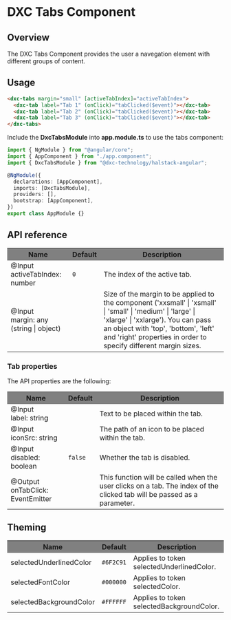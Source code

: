 # DXC Tabs Component

## Overview

The DXC Tabs Component provides the user a navegation element with different groups of content.

## Usage

```html
<dxc-tabs margin="small" [activeTabIndex]="activeTabIndex">
  <dxc-tab label="Tab 1" (onClick)="tabClicked($event)"></dxc-tab>
  <dxc-tab label="Tab 2" (onClick)="tabClicked($event)"></dxc-tab>
  <dxc-tab label="Tab 3" (onClick)="tabClicked($event)"></dxc-tab>
</dxc-tabs>
```

Include the **DxcTabsModule** into **app.module.ts** to use the tabs component:

```ts
import { NgModule } from "@angular/core";
import { AppComponent } from "./app.component";
import { DxcTabsModule } from "@dxc-technology/halstack-angular";

@NgModule({
  declarations: [AppComponent],
  imports: [DxcTabsModule],
  providers: [],
  bootstrap: [AppComponent],
})
export class AppModule {}
```

## API reference

<table>
    <tr style="background-color: grey">
        <th>Name</th>
        <th>Default</th>
        <th>Description</th>
    </tr>
    <tr>
        <td>@Input<br>activeTabIndex: number</td>
        <td><code>0</code></td>
        <td>The index of the active tab.</td>
    </tr>
    <tr>
        <td>@Input<br>margin: any (string | object)</td>
        <td></td>
        <td>
        Size of the margin to be applied to the component ('xxsmall' | 'xsmall' |
        'small' | 'medium' | 'large' | 'xlarge' | 'xxlarge'). You can pass an
        object with 'top', 'bottom', 'left' and 'right' properties in order to
        specify different margin sizes.
        </td>
    </tr>
</table>

### Tab properties

The API properties are the following:

<table>
    <tr style="background-color: grey">
        <th>Name</th>
        <th>Default</th>
        <th>Description</th>
    </tr>
    <tr>
        <td>@Input<br>label: string</td>
        <td></td>
        <td>Text to be placed within the tab.</td>
    </tr>
    <tr>
        <td>@Input<br>iconSrc: string</td>
        <td></td>
        <td>The path of an icon to be placed within the tab.</td>
    </tr>
    <tr>
        <td>@Input<br>disabled: boolean</td>
        <td><code>false</code></td>
        <td>Whether the tab is disabled.</td>
    </tr>
	<tr>
        <td>@Output<br>onTabClick: EventEmitter</td>
        <td></td>
        <td>This function will be called when the user clicks on a tab. The index of the clicked tab will be passed as a parameter.</td>
    </tr>
</table>

## Theming

<table>
    <tr style="background-color: grey">
        <th>Name</th>
        <th>Default</th>
        <th>Description</th>
    </tr>
    <tr>
        <td>selectedUnderlinedColor</td>
        <td><code>#6F2C91</code></td>
        <td>Applies to token selectedUnderlinedColor.</td>
    </tr>
    <tr>
        <td>selectedFontColor</td>
        <td><code>#000000</code></td>
        <td>Applies to token selectedColor.</td>
    </tr>
    <tr>
        <td>selectedBackgroundColor</td>
        <td><code>#FFFFFF</code></td>
        <td>Applies to token selectedBackgroundColor.</td>
    </tr>
</table>
